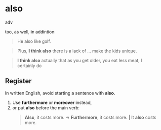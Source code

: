 # also

adv

too, as well, in addintion
  > He also like golf.

> Plus, __I think also__ there is a lack of ... make the kids unique.

> __I think also__ actually that as you get older, you eat less meat, I certainly do

## Register
In written English, avoid starting a sentence with **also**. 
1. Use **furthermore** or **moreover** instead, 
2. or put **also** before the main verb:
   > **Also**, it costs more. → **Furthermore**, it costs more. **|** It **also** costs more.
